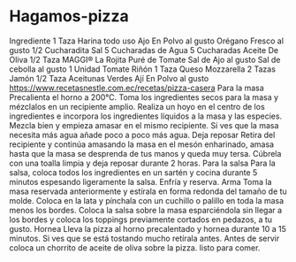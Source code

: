 # Hagamos-pizza
Ingrediente
1 Taza Harina todo uso
Ajo En Polvo al gusto
Orégano Fresco al gusto
1/2 Cucharadita Sal
5 Cucharadas de Agua
5 Cucharadas Aceite De Oliva
1/2 Taza MAGGI® La Rojita Puré de Tomate
Sal de Ajo al gusto
Sal de cebolla al gusto
1 Unidad Tomate Riñón
1 Taza Queso Mozzarella
2 Tazas Jamón
1/2 Taza Aceitunas Verdes
Ají En Polvo al gusto
https://www.recetasnestle.com.ec/recetas/pizza-casera
Para la masa
  Precalienta el horno a 200°C. Toma los ingredientes secos para la masa y mézclalos en un recipiente amplio. Realiza un hoyo en el centro de los ingredientes e incorpora los ingredientes líquidos a la masa y las especies. Mezcla bien y empieza amasar en el mismo recipiente. Si ves que la masa necesita más agua añade poco a poco más agua.
  Deja reposar
  Retira del recipiente y continúa amasando la masa en el mesón enharinado, amasa hasta que la masa se desprenda de tus manos y queda muy tersa. Cúbrela con una toalla limpia y deja reposar durante 2 horas.
  Para la salsa
  Para la salsa, coloca todos los ingredientes en un sartén y cocina durante 5 minutos espesando ligeramente la salsa. Enfría y reserva.
  Arma
Toma la masa reservada anteriormente y estírala en forma redonda del tamaño de tu molde. Coloca en la lata y pínchala con un cuchillo o palillo en toda la masa menos los bordes. Coloca la salsa sobre la masa esparciéndola sin llegar a los bordes y coloca los toppings previamente cortados en pedazos, a tu gusto.
Hornea
 Lleva la pizza al horno precalentado y hornea durante 10 a 15 minutos. Si ves que se está tostando mucho retírala antes. Antes de servir coloca un chorrito de aceite de oliva sobre la pizza.
 listo para comer. 
